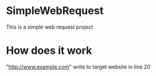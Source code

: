 # SimpleWebRequest
This is a simple web request project
# How does it work
"http://www.example.com" write to target website in line 20
